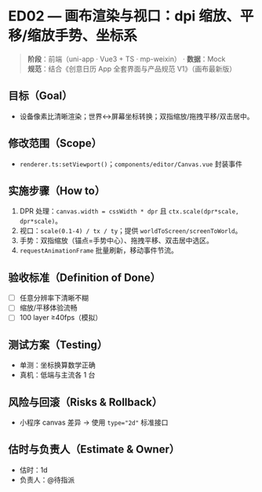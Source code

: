 # ED02 — 画布渲染与视口：dpi 缩放、平移/缩放手势、坐标系

> **阶段**：前端（uni-app · Vue3 + TS · mp-weixin） · **数据**：Mock  
> **规范**：结合《创意日历 App 全套界面与产品规范 V1》（画布最新版）

## 目标（Goal）
- 设备像素比清晰渲染；世界↔屏幕坐标转换；双指缩放/拖拽平移/双击居中。

## 修改范围（Scope）
- `renderer.ts:setViewport()`；`components/editor/Canvas.vue` 封装事件

## 实施步骤（How to）
1) DPR 处理：`canvas.width = cssWidth * dpr` 且 `ctx.scale(dpr*scale, dpr*scale)`。
2) 视口：`scale(0.1-4) / tx / ty`；提供 `worldToScreen/screenToWorld`。
3) 手势：双指缩放（锚点=手势中心）、拖拽平移、双击居中选区。
4) `requestAnimationFrame` 批量刷新，移动事件节流。

## 验收标准（Definition of Done）
- [ ] 任意分辨率下清晰不糊
- [ ] 缩放/平移体验流畅
- [ ] 100 layer ≥40fps（模拟）

## 测试方案（Testing）
- 单测：坐标换算数学正确
- 真机：低端与主流各 1 台

## 风险与回滚（Risks & Rollback）
- 小程序 canvas 差异 → 使用 `type="2d"` 标准接口

## 估时与负责人（Estimate & Owner）
- 估时：1d
- 负责人：@待指派
